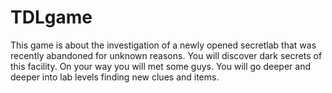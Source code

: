 # TDLgame
This game is about the investigation of a newly opened secretlab that was recently abandoned for unknown reasons.
You will discover dark secrets of this facility. On your way you will met some guys. You will go deeper and deeper into lab levels finding new clues and items.
